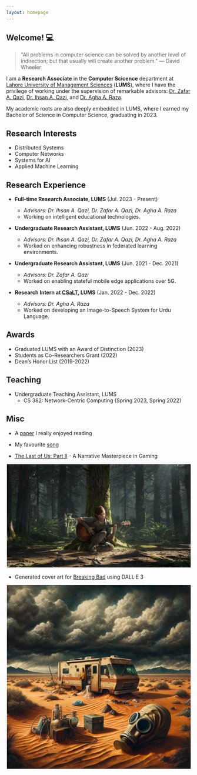 ```yaml
---
layout: homepage
---
```


## Welcome! 💻

> "All problems in computer science can be solved by another level of indirection; but that usually will create another problem." — David Wheeler

I am a **Research Associate** in the **Computer Scicence** department at [Lahore University of Management Sciences](https://lums.edu.pk/) (**LUMS**), where I have the privilege of working under the supervision of remarkable advisors: [Dr. Zafar A. Qazi](https://web.lums.edu.pk/~zafar/), [Dr. Ihsan A. Qazi](https://www.ihsanqazi.com/), and [Dr. Agha A. Raza](https://aghaaliraza.com/). 

My academic roots are also deeply embedded in LUMS, where I earned my Bachelor of Science in Computer Science, graduating in 2023.

## Research Interests

- Distributed Systems
- Computer Networks
- Systems for AI
- Applied Machine Learning

## Research Experience

- **Full-time Research Associate, LUMS** (Jul. 2023 - Present)
    - *Advisors: Dr. Ihsan A. Qazi, Dr. Zafar A. Qazi, Dr. Agha A. Raza*
    - Working on intelligent educational technologies.

- **Undergraduate Research Assistant, LUMS** (Jun. 2022 - Aug. 2022)
    - *Advisors: Dr. Ihsan A. Qazi, Dr. Zafar A. Qazi, Dr. Agha A. Raza*
    - Worked on enhancing robustness in federated learning environments.

- **Undergraduate Research Assistant, LUMS** (Jun. 2021 - Dec. 2021)
    - *Advisors: Dr. Zafar A. Qazi*
    - Worked on enabling stateful mobile edge applications over 5G.

- **Research Intern at [CSaLT](https://www.c-salt.org/), LUMS** (Jan. 2022 - Dec. 2022)
    - *Advisors: Dr. Agha A. Raza*
    - Worked on developing an Image-to-Speech System for Urdu Language.

## Awards

- Graduated LUMS with an Award of Distinction (2023)
- Students as Co-Researchers Grant (2022)
- Dean’s Honor List (2019-2022)

## Teaching

- Undergraduate Teaching Assistant, LUMS
    - CS 382: Network-Centric Computing (Spring 2023, Spring 2022)

## Misc

- A [paper](https://www.usenix.org/legacy/event/atc10/tech/full_papers/Hunt.pdf) I really enjoyed reading

- My favourite [song](https://www.youtube.com/watch?v=tAGnKpE4NCI&ab_channel=Metallica)

- [The Last of Us: Part II](https://www.imdb.com/title/tt6298000/) - A Narrative Masterpiece in Gaming
<p align="center">
<img title="a title" alt="Alt text" src="/assets/img/tlou2.jpg" width=500>
</p>

- Generated cover art for [Breaking Bad](https://www.imdb.com/title/tt0903747/) using DALL·E 3
<p align="center">
<img title="a title" alt="Alt text" src="/assets/img/breakingbad.png" width=500>
</p>
